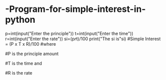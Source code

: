# -Program-for-simple-interest-in-python
p=int(input("Enter the principle"))
t=int(input("Enter the time")) 
r=int(input("Enter the rate")) 
si=(p*r*t)/100
print("The si is"si)
#Simple Interest = (P x T x R)/100
#where

#P is the principle amount

#T is the time and

#R is the rate
